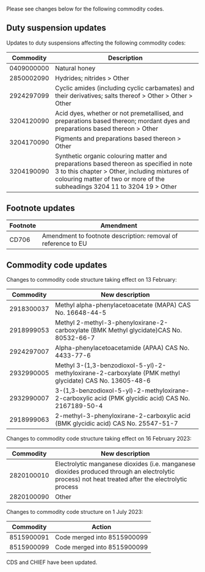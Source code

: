 Please see changes below for the following commodity codes.

## Duty suspension updates

Updates to duty suspensions affecting the following commodity codes:

| Commodity  | Description |
| ---------- | ----------- |
| 0409000000 | Natural honey |
| 2850002090 | Hydrides; nitrides > Other |
| 2924297099 | Cyclic amides (including cyclic carbamates) and their derivatives; salts thereof > Other > Other > Other |
| 3204120090 | Acid dyes, whether or not premetallised, and preparations based thereon; mordant dyes and preparations based thereon > Other |
| 3204170090 | Pigments and preparations based thereon > Other |
| 3204190090 | Synthetic organic colouring matter and preparations based thereon as specified in note 3 to this chapter > Other, including mixtures of colouring matter of two or more of the subheadings 3204 11 to 3204 19 > Other |

## Footnote updates

| Footnote | Amendment |
| -------- | --------- |
| CD706 | Amendment to footnote description: removal of reference to EU |

## Commodity code updates

Changes to commodity code structure taking effect on 13 February:

| Commodity | New description |
| --------- | --------------- |
| 2918300037 | Methyl alpha-phenylacetoacetate (MAPA) CAS No. 16648-44-5 |
| 2918999053 | Methyl 2-methyl-3-phenyloxirane-2-carboxylate (BMK Methyl glycidate)CAS No. 80532-66-7 |
| 2924297007 | Alpha-phenylacetoacetamide (APAA) CAS No. 4433-77-6 |
| 2932990005 | Methyl 3-(1,3-benzodioxol-5-yl)-2-methyloxirane-2-carboxylate (PMK methyl glycidate) CAS No. 13605-48-6 |
| 2932990007 | 3-(1,3-benzodioxol-5-yl)-2-methyloxirane-2-carboxylic acid (PMK glycidic acid) CAS No. 2167189-50-4 |
| 2918999063 | 2-methyl-3-phenyloxirane-2-carboxylic acid (BMK glycidic acid) CAS No. 25547-51-7 |

Changes to commodity code structure taking effect on 16 February 2023:

| Commodity | New description |
| --------- | --------------- |
| 2820100010 | Electrolytic manganese dioxides (i.e. manganese dioxides produced through an electrolytic process) not heat treated after the electrolytic process |
| 2820100090 | Other |

<!--
Changes to commodity code structure taking effect on 1 March 2023: 

| Commodity | Action |
| --------- | --------------- |
| 0807190060 | Code is being deleted and absorbed into 0807190090 |
//-->

Changes to commodity code structure on 1 July 2023:

| Commodity | Action |
| --------- | --------------- |
| 8515900091 | Code merged into 8515900099 |
| 8515900099 | Code merged into 8515900099 |

CDS and CHIEF have been updated.
